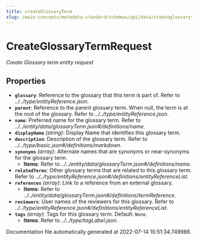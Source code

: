 ```yaml
---
title: createGlossaryTerm
slug: /main-concepts/metadata-standard/schemas/api/data/createglossaryterm
---
```


# CreateGlossaryTermRequest

*Create Glossary term entity request*

## Properties

- **`glossary`**: Reference to the glossary that this term is part of. Refer to *../../type/entityReference.json*.
- **`parent`**: Reference to the parent glossary term. When null, the term is at the root of the glossary. Refer to *../../type/entityReference.json*.
- **`name`**: Preferred name for the glossary term. Refer to *../../entity/data/glossaryTerm.json#/definitions/name*.
- **`displayName`** *(string)*: Display Name that identifies this glossary term.
- **`description`**: Description of the glossary term. Refer to *../../type/basic.json#/definitions/markdown*.
- **`synonyms`** *(array)*: Alternate names that are synonyms or near-synonyms for the glossary term.
  - **Items**: Refer to *../../entity/data/glossaryTerm.json#/definitions/name*.
- **`relatedTerms`**: Other glossary terms that are related to this glossary term. Refer to *../../type/entityReference.json#/definitions/entityReferenceList*.
- **`references`** *(array)*: Link to a reference from an external glossary.
  - **Items**: Refer to *../../entity/data/glossaryTerm.json#/definitions/termReference*.
- **`reviewers`**: User names of the reviewers for this glossary. Refer to *../../type/entityReference.json#/definitions/entityReferenceList*.
- **`tags`** *(array)*: Tags for this glossary term. Default: `None`.
  - **Items**: Refer to *../../type/tagLabel.json*.


Documentation file automatically generated at 2022-07-14 10:51:34.749986.
